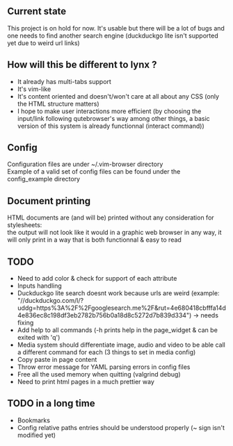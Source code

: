 
## Current state
This project is on hold for now.
It's usable but there will be a lot of bugs and one needs to find another search engine (duckduckgo lite isn't supported yet due to weird url links)  

## How will this be different to lynx ?
- It already has multi-tabs support
- It's vim-like
- It's content oriented and doesn't/won't care at all about any CSS (only the HTML structure matters)
- I hope to make user interactions more efficient (by choosing the input/link following qutebrowser's way among other things, a basic version of this system is already functionnal (interact command))


## Config
Configuration files are under ~/.vim-browser directory  
Example of a valid set of config files can be found under the config\_example directory  

## Document printing
HTML documents are (and will be) printed without any consideration for stylesheets:  
the output will not look like it would in a graphic web browser in any way,
it will only print in a way that is both functionnal & easy to read

## TODO
- Need to add color & check for support of each attribute  
- Inputs handling  
- Duckduckgo lite search doesnt work because urls are weird (example: "//duckduckgo.com/l/?uddg=https%3A%2F%2Fgooglesearch.me%2F&amp;rut=4e680418cbfffa14d4e836ec8c198df3eb2782b756b0a18d8c5272d7b839d334") -> needs fixing  
- Add help to all commands (-h prints help in the page\_widget & can be exited with 'q')  
- Media system should differentiate image, audio and video to be able call a different command for each (3 things to set in media config)  
- Copy paste in page content  
- Throw error message for YAML parsing errors in config files  
- Free all the used memory when quitting (valgrind debug)  
- Need to print html pages in a much prettier way

## TODO in a long time
- Bookmarks  
- Config relative paths entries should be understood properly (~ sign isn't modified yet)  
